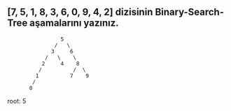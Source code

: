 ## [7, 5, 1, 8, 3, 6, 0, 9, 4, 2] dizisinin Binary-Search-Tree aşamalarını yazınız.

                     5
                   /   \
                  3     6 
                /   \    \ 
               2     4    8 
              /          /  \ 
             1          7    9
            /
           0
    
root: 5
